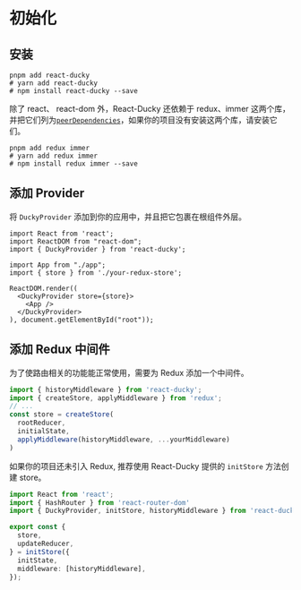 # 初始化

## 安装

```shell
pnpm add react-ducky
# yarn add react-ducky
# npm install react-ducky --save
```

除了 react、 react-dom 外，React-Ducky 还依赖于 redux、immer 这两个库，并把它们列为[`peerDependencies`](https://docs.npmjs.com/cli/v8/configuring-npm/package-json#peerdependencies)，如果你的项目没有安装这两个库，请安装它们。

```shell
pnpm add redux immer
# yarn add redux immer
# npm install redux immer --save
```

## 添加 Provider

将 `DuckyProvider` 添加到你的应用中，并且把它包裹在根组件外层。

```tsx
import React from 'react';
import ReactDOM from "react-dom";
import { DuckyProvider } from 'react-ducky';

import App from "./app";
import { store } from './your-redux-store';

ReactDOM.render((
  <DuckyProvider store={store}>
    <App />
  </DuckyProvider>
), document.getElementById("root"));
```

## 添加 Redux 中间件

为了使路由相关的功能能正常使用，需要为 Redux 添加一个中间件。

```typescript
import { historyMiddleware } from 'react-ducky';
import { createStore, applyMiddleware } from 'redux';
// ...
const store = createStore(
  rootReducer,
  initialState,
  applyMiddleware(historyMiddleware, ...yourMiddleware)
)
```

如果你的项目还未引入 Redux, 推荐使用 React-Ducky 提供的 `initStore` 方法创建 store。

```typescript
import React from 'react';
import { HashRouter } from 'react-router-dom'
import { DuckyProvider, initStore, historyMiddleware } from 'react-ducky';

export const {
  store,
  updateReducer,
} = initStore({
  initState,
  middleware: [historyMiddleware],
});
```

